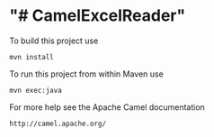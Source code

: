 "# CamelExcelReader"
=========================

To build this project use

    mvn install

To run this project from within Maven use

    mvn exec:java

For more help see the Apache Camel documentation

    http://camel.apache.org/
 
